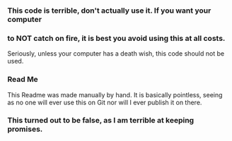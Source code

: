 ### This code is terrible, don't actually use it. If you want your computer
### to NOT catch on fire, it is best you avoid using this at all costs.
Seriously, unless your computer has a death wish, this code should not
be used.
### Read Me
This Readme was made manually by hand. It is basically pointless,
seeing as no one will ever use this on Git nor will I ever publish
it on there.
### This turned out to be false, as I am terrible at keeping promises.
